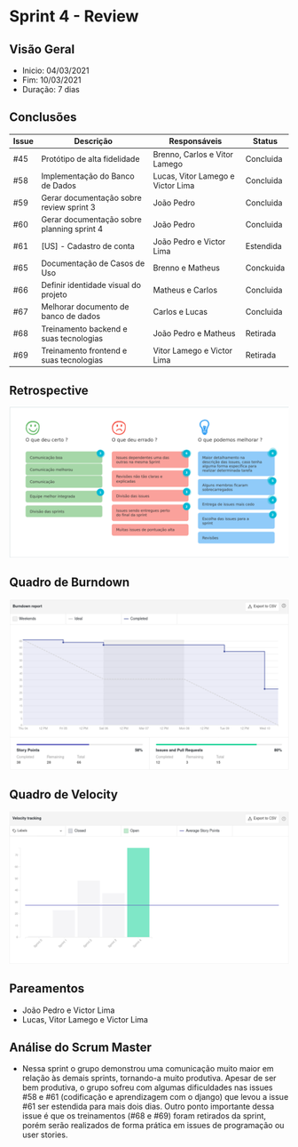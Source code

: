 # Sprint 4 - Review

## Visão Geral
- Inicio: 04/03/2021
- Fim: 10/03/2021
- Duração: 7 dias
 
## Conclusões
| Issue | Descrição | Responsáveis | Status
|--|--|--|--|
|#45|Protótipo de alta fidelidade|Brenno, Carlos e Vitor Lamego|Concluida
|#58|Implementação do Banco de Dados|Lucas, Vitor Lamego e Victor Lima|Concluida
|#59|Gerar documentação sobre review sprint 3|João Pedro|Concluida
|#60|Gerar documentação sobre planning sprint 4|João Pedro|Concluida
|#61|[US] - Cadastro de conta|João Pedro e Victor Lima|Estendida
|#65|Documentação de Casos de Uso|Brenno e Matheus|Conckuida
|#66|Definir identidade visual do projeto|Matheus e Carlos|Concluida
|#67|Melhorar documento de banco de dados|Carlos e Lucas|Concluida
|#68|Treinamento backend e suas tecnologias|João Pedro e Matheus|Retirada
|#69|Treinamento frontend e suas tecnologias|Vitor Lamego e Victor Lima|Retirada

## Retrospective
![Retrospective Sprint 4](../../img/retrospective_4.png)

## Quadro de Burndown
![Quadro de Burndown Sprint 4](../../img/burndown_4.png)

## Quadro de Velocity
![Quadro de Velocity Sprint 4](../../img/velocity_4.png)

## Pareamentos
- João Pedro e Victor Lima
- Lucas, Vitor Lamego e Victor Lima

## Análise do Scrum Master
- Nessa sprint o grupo demonstrou uma comunicação muito maior em relação às demais sprints, tornando-a muito produtiva. Apesar de ser bem produtiva, o grupo sofreu com algumas dificuldades nas issues #58 e #61 (codificação e aprendizagem com o django) que levou a issue #61 ser estendida para mais dois dias. Outro ponto importante dessa issue é que os treinamentos (#68 e #69) foram retirados da sprint, porém serão realizados de forma prática em issues de programação ou user stories.
